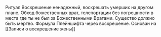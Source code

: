 Ритуал Воскрешение ненадежный, воскрешать умерших на другом плане. Обход божественных врат, телепортации без погрешности в места где ты не был за Божественными Вратами. Существо должно быть мертво. Формула Плейншифта через воскрешение.
Основан на [[Записи о воскрешение жены]]

